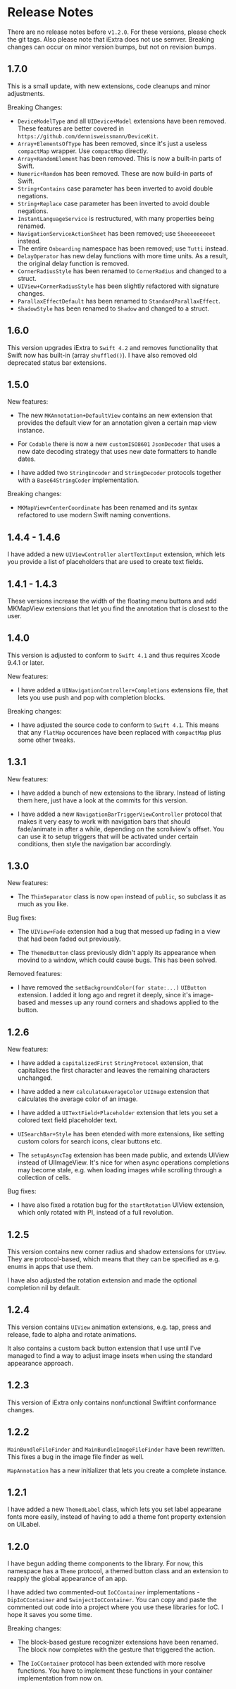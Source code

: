 # Release Notes

There are no release notes before v`1.2.0`. For these versions, please check the
git tags. Also please note that iExtra does not use semver. Breaking changes can
occur on minor version bumps, but not on revision bumps.


## 1.7.0

This is a small update, with new extensions, code cleanups and minor adjustments.

Breaking Changes:

- `DeviceModelType` and all `UIDevice+Model` extensions have been removed. These
features are better covered in `https://github.com/dennisweissmann/DeviceKit`.
- `Array+ElementsOfType` has been removed, since it's just a useless `compactMap`
wrapper. Use `compactMap` directly.
- `Array+RandomElement` has been removed. This is now a built-in parts of Swift.
- `Numeric+Random` has been removed. These are now build-in parts of Swift.
- `String+Contains` case parameter has been inverted to avoid double negations.
- `String+Replace` case parameter has been inverted to avoid double negations.
- `InstantLanguageService` is restructured, with many properties being renamed.
- `NavigationServiceActionSheet` has been removed; use `Sheeeeeeeeet` instead.
- The entire `Onboarding` namespace has been removed; use `Tutti` instead.
- `DelayOperator` has new delay functions with more time units. As a result, the
original delay function is removed.
- `CornerRadiusStyle` has been renamed to `CornerRadius` and changed to a struct.
- `UIView+CornerRadiusStyle` has been slightly refactored with signature changes.
- `ParallaxEffectDefault` has been renamed to `StandardParallaxEffect`.
- `ShadowStyle` has been renamed to `Shadow` and changed to a struct.



## 1.6.0

This version upgrades iExtra to `Swift 4.2` and removes functionality that Swift
now has built-in (array `shuffled()`). I have also removed old deprecated status
bar extensions.



## 1.5.0

New features:

- The new `MKAnnotation+DefaultView` contains an new extension that provides the
default view for an annotation given a certain map view instance.

- For `Codable` there is now a new `customISO8601` `JsonDecoder` that uses a new
date decoding strategy that uses new date formatters to handle dates.

- I have added two `StringEncoder` and `StringDecoder` protocols together with a
`Base64StringCoder` implementation.

Breaking changes:

- `MKMapView+CenterCoordinate` has been renamed and its syntax refactored to use
modern Swift naming conventions.



## 1.4.4 - 1.4.6

I have added a new `UIViewController` `alertTextInput` extension, which lets you
provide a list of placeholders that are used to create text fields.



## 1.4.1 - 1.4.3

These versions increase the width of the floating menu buttons and add MKMapView
extensions that let you find the annotation that is closest to the user.



## 1.4.0

This version is adjusted to conform to `Swift 4.1` and thus requires Xcode 9.4.1
or later.

New features:

- I have added a `UINavigationController+Completions` extensions file, that lets
you use push and pop with completion blocks.

Breaking changes:

- I have adjusted the source code to conform to `Swift 4.1`. This means that any
`flatMap` occurences have been replaced with `compactMap` plus some other tweaks.



## 1.3.1

New features:

- I have added a bunch of new extensions to the library. Instead of listing them
here, just have a look at the commits for this version.

- I have added a new `NavigationBarTriggerViewController` protocol that makes it
very easy to work with navigation bars that should fade/animate in after a while,
depending on the scrollview's offset. You can use it to setup triggers that will
be activated under certain conditions, then style the navigation bar accordingly.



## 1.3.0

New features:

- The `ThinSeparator` class is now `open` instead of `public`, so subclass it as
much as you like.


Bug fixes:

- The `UIView+Fade` extension had a bug that messed up fading in a view that had
been faded out previously.

- The `ThemedButton` class previously didn't apply its appearance when movind to
a window, which could cause bugs. This has been solved.


Removed features:

- I have removed the `setBackgroundColor(for state:...)` `UIButton` extension. I
added it long ago and regret it deeply, since it's image-based and messes up any
round corners and shadows applied to the button.



## 1.2.6

New features:

- I have added a `capitalizedFirst` `StringProtocol` extension, that capitalizes
the first character and leaves the remaining characters unchanged.

- I have added a new `calculateAverageColor` `UIImage` extension that calculates
the average color of an image.

- I have added a `UITextField+Placeholder` extension that lets you set a colored
text field placeholder text.

- `UISearchBar+Style` has been etended with more extensions, like setting custom
colors for search icons, clear buttons etc.

- The `setupAsyncTag` extension has been made public, and extends UIView instead
of UIImageView. It's nice for when async operations completions may become stale,
e.g. when loading images while scrolling through a collection of cells.


Bug fixes:

- I have also fixed a rotation bug for the `startRotation` UIView extension, which
only rotated with PI, instead of a full revolution.



## 1.2.5

This version contains new corner radius and shadow extensions for `UIView`. They
are protocol-based, which means that they can be specified as e.g. enums in apps
that use them.

I have also adjusted the rotation extension and made the optional completion nil
by default.



## 1.2.4

This version contains `UIView` animation extensions, e.g. tap, press and release,
fade to alpha and rotate animations.

It also contains a custom back button extension that I use until I've managed to
find a way to adjust image insets when using the standard appearance approach.



## 1.2.3

This version of iExtra only contains nonfunctional Swiftlint conformance changes.



## 1.2.2

`MainBundleFileFinder` and `MainBundleImageFileFinder` have been rewritten. This
fixes a bug in the image file finder as well.

`MapAnnotation` has a new initializer that lets you create a complete instance.



## 1.2.1

I have added a new `ThemedLabel` class, which lets you set label appearane fonts
more easily, instead of having to add a theme font property extension on UILabel.



## 1.2.0

I have begun adding theme components to the library. For now, this namespace has
a `Theme` protocol, a themed button class and an extension to reapply the global
appearance of an app.

I have added two commented-out `IoCContainer` implementations - `DipIoCContainer`
and `SwinjectIoCContainer`. You can copy and paste the commented out code into a
project where you use these libraries for IoC. I hope it saves you some time.

Breaking changes:

* The block-based gesture recognizer extensions have been renamed. The block now
  completes with the gesture that triggered the action.

* The `IoCContainer` protocol has been extended with more resolve functions. You
  have to implement these functions in your container implementation from now on.
